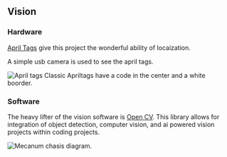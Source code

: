 ## Vision

### Hardware 

[April Tags](https://roboticsknowledgebase.com/wiki/sensing/apriltags/) give this project the wonderful ability of locaization.

A simple usb camera is used to see the april tags.

![April tags](https://external-content.duckduckgo.com/iu/?u=https%3A%2F%2Fdocs.cbteeple.com%2Fassets%2Fimg%2Fapriltags_30mm.png&f=1&nofb=1&ipt=2e562cefeedd7c46976910e2bd5d37e30c7bcb6566a53c879289141c46174fde&ipo=images)
Classic Apriltags have a code in the center and a white boorder.



### Software

The heavy lifter of the vision software is [Open CV](https://opencv.org/). This library allows for integration of object detection, computer vision, and ai powered vision projects within coding projects.

![Mecanum chasis diagram.](https://opencv.org/wp-content/uploads/2022/05/logo.png)

